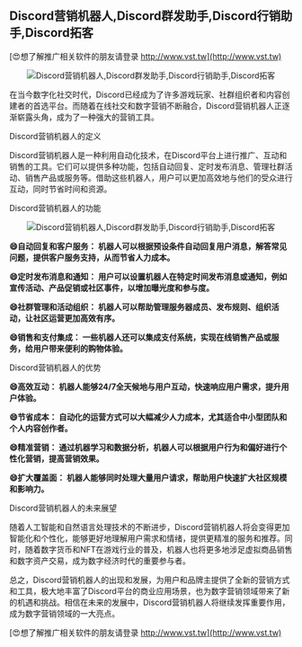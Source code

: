 ## **Discord营销机器人,Discord群发助手,Discord行销助手,Discord拓客**

[😍想了解推广相关软件的朋友请登录 http://www.vst.tw](http://www.vst.tw)

 <center><img src="https://vst.tw/MP4/tuiguang/png/7.png" alt="Discord营销机器人,Discord群发助手,Discord行销助手,Discord拓客"></center>

在当今数字化社交时代，Discord已经成为了许多游戏玩家、社群组织者和内容创建者的首选平台。而随着在线社交和数字营销不断融合，Discord营销机器人正逐渐崭露头角，成为了一种强大的营销工具。

Discord营销机器人的定义

Discord营销机器人是一种利用自动化技术，在Discord平台上进行推广、互动和销售的工具。它们可以提供多种功能，包括自动回复、定时发布消息、管理社群活动、销售产品或服务等。借助这些机器人，用户可以更加高效地与他们的受众进行互动，同时节省时间和资源。

Discord营销机器人的功能

 <center><img src="https://vst.tw/MP4/tuiguang/png/3.png" alt="Discord营销机器人,Discord群发助手,Discord行销助手,Discord拓客"></center>

**😄自动回复和客户服务： 机器人可以根据预设条件自动回复用户消息，解答常见问题，提供客户服务支持，从而节省人力成本。**

**😄定时发布消息和通知： 用户可以设置机器人在特定时间发布消息或通知，例如宣传活动、产品促销或社区事件，以增加曝光度和参与度。**

**😄社群管理和活动组织： 机器人可以帮助管理服务器成员、发布规则、组织活动，让社区运营更加高效有序。**

**😄销售和支付集成： 一些机器人还可以集成支付系统，实现在线销售产品或服务，给用户带来便利的购物体验。**

Discord营销机器人的优势

**😄高效互动： 机器人能够24/7全天候地与用户互动，快速响应用户需求，提升用户体验。**

**😄节省成本： 自动化的运营方式可以大幅减少人力成本，尤其适合中小型团队和个人内容创作者。**

**😄精准营销： 通过机器学习和数据分析，机器人可以根据用户行为和偏好进行个性化营销，提高营销效果。**

**😄扩大覆盖面： 机器人能够同时处理大量用户请求，帮助用户快速扩大社区规模和影响力。**

Discord营销机器人的未来展望

随着人工智能和自然语言处理技术的不断进步，Discord营销机器人将会变得更加智能化和个性化，能够更好地理解用户需求和情绪，提供更精准的服务和推荐。同时，随着数字货币和NFT在游戏行业的普及，机器人也将更多地涉足虚拟商品销售和数字资产交易，成为数字经济时代的重要参与者。

总之，Discord营销机器人的出现和发展，为用户和品牌主提供了全新的营销方式和工具，极大地丰富了Discord平台的商业应用场景，也为数字营销领域带来了新的机遇和挑战。相信在未来的发展中，Discord营销机器人将继续发挥重要作用，成为数字营销领域的一大亮点。

[😍想了解推广相关软件的朋友请登录 http://www.vst.tw](http://www.vst.tw)



